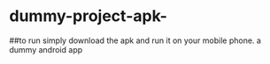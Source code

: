 # dummy-project-apk-
##to run simply download the apk and run it on your mobile phone.
a dummy android app
